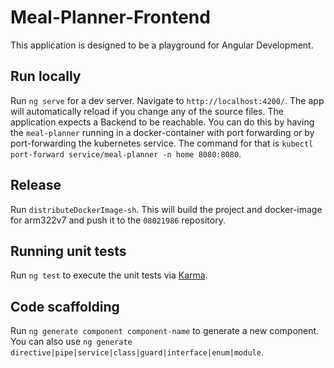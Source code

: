 # Meal-Planner-Frontend
This application is designed to be a playground for Angular Development.

## Run locally
Run `ng serve` for a dev server. Navigate to `http://localhost:4200/`. The app will automatically reload if you change any of the source files.
The application expects a Backend to be reachable.
You can do this by having the `meal-planner` running in a docker-container with port forwarding or by port-forwarding the kubernetes service.
The command for that is `kubectl port-forward service/meal-planner -n home 8080:8080`.

## Release
Run `distributeDockerImage-sh`. This will build the project and docker-image for arm322v7 and push it to the `08021986` repository.

## Running unit tests
Run `ng test` to execute the unit tests via [Karma](https://karma-runner.github.io).

## Code scaffolding
Run `ng generate component component-name` to generate a new component. You can also use `ng generate directive|pipe|service|class|guard|interface|enum|module`.

